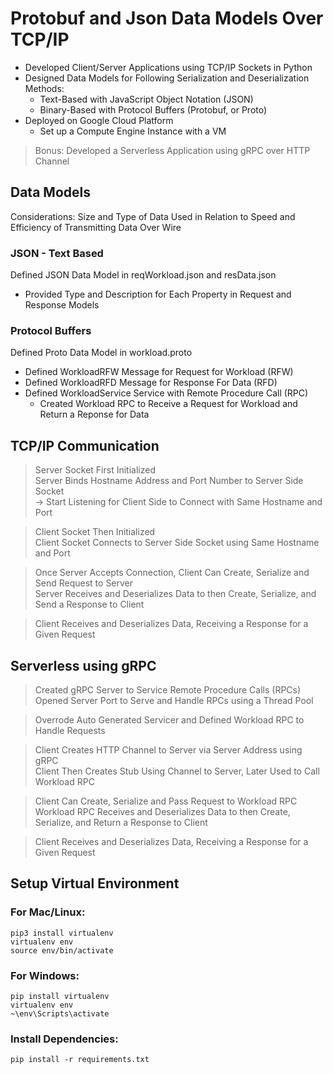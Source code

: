 # Protobuf and Json Data Models Over TCP/IP

- Developed Client/Server Applications using TCP/IP Sockets in Python
- Designed Data Models for Following Serialization and Deserialization Methods:
  - Text-Based with JavaScript Object Notation (JSON)
  - Binary-Based with Protocol Buffers (Protobuf, or Proto)
- Deployed on Google Cloud Platform
  - Set up a Compute Engine Instance with a VM

> Bonus: Developed a Serverless Application using gRPC over HTTP Channel

## Data Models

Considerations: Size and Type of Data Used in Relation to Speed and Efficiency of Transmitting Data Over Wire

### JSON - Text Based

Defined JSON Data Model in reqWorkload.json and resData.json

- Provided Type and Description for Each Property in Request and Response Models

### Protocol Buffers

Defined Proto Data Model in workload.proto

- Defined WorkloadRFW Message for Request for Workload (RFW)
- Defined WorkloadRFD Message for Response For Data (RFD)
- Defined WorkloadService Service with Remote Procedure Call (RPC)
  - Created Workload RPC to Receive a Request for Workload and Return a Reponse for Data

## TCP/IP Communication

> Server Socket First Initialized \
> Server Binds Hostname Address and Port Number to Server Side Socket \
> -> Start Listening for Client Side to Connect with Same Hostname and Port

> Client Socket Then Initialized \
> Client Socket Connects to Server Side Socket using Same Hostname and Port

> Once Server Accepts Connection, Client Can Create, Serialize and Send Request to Server \
> Server Receives and Deserializes Data to then Create, Serialize, and Send a Response to Client

> Client Receives and Deserializes Data, Receiving a Response for a Given Request

## Serverless using gRPC

> Created gRPC Server to Service Remote Procedure Calls (RPCs) \
> Opened Server Port to Serve and Handle RPCs using a Thread Pool

> Overrode Auto Generated Servicer and Defined Workload RPC to Handle Requests

> Client Creates HTTP Channel to Server via Server Address using gRPC \
> Client Then Creates Stub Using Channel to Server, Later Used to Call Workload RPC

> Client Can Create, Serialize and Pass Request to Workload RPC \
> Workload RPC Receives and Deserializes Data to then Create, Serialize, and Return a Response to Client

> Client Receives and Deserializes Data, Receiving a Response for a Given Request

## Setup Virtual Environment

### For Mac/Linux:

```
pip3 install virtualenv
virtualenv env
source env/bin/activate
```

### For Windows:

```
pip install virtualenv
virtualenv env
~\env\Scripts\activate
```

### Install Dependencies:

```
pip install -r requirements.txt
```
